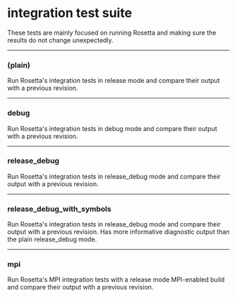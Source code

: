 # integration test suite
These tests are mainly focused on running Rosetta and making sure the results do not change unexpectedly.

-----
### (plain)
Run Rosetta's integration tests in release mode and compare their output with a previous revision.

-----
### debug
Run Rosetta's integration tests in debug mode and compare their output with a previous revision.

-----
### release_debug
Run Rosetta's integration tests in release_debug mode and compare their output with a previous revision.

-----
### release_debug_with_symbols
Run Rosetta's integration tests in release_debug mode and compare their output with a previous revision.
Has more informative diagnostic output than the plain release_debug mode.

-----
### mpi
Run Rosetta's MPI integration tests with a release mode MPI-enabled build and compare their output with a previous revision.
